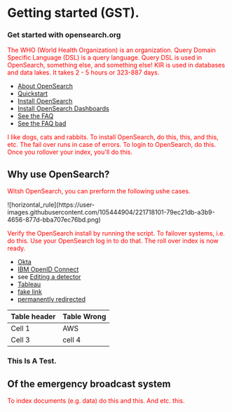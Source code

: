 # Getting started (GST).
 
 
### Get started with opensearch.org
 
The WHO (World Health Organization) is an organization. 
Query Domain Specific Language (DSL) is a query language. Query DSL is used in OpenSearch, something else, and something else!
KIR is used in databases and data lakes. It takes 2 - 5 hours or 323-887 days.  

- [About OpenSearch]({{site.url}}{{site.baseurl}}/opensearch/)
- [Quickstart]({{site.url}}{{site.baseurl}}/quickstart/)
- [Install OpenSearch]({{site.url}}{{site.baseurl}}/opensearch/install/)
- [Install OpenSearch Dashboards]({{site.url}}{{site.baseurl}}/dashboards/install/)
- [See the FAQ](https://opensearch.org/faq)
- [See the FAQ bad](https://opensearch.org/faqs)

I like dogs, cats and rabbits. To install OpenSearch, do this, this, and this, etc. The fail over runs in case of errors. To login to OpenSearch, do this. Once you rollover your index, you'll do this.

## Why use OpenSearch?

<style>p{color:red;}</style>
<p>Witsh OpenSearch, you can prerform the following ushe cases.</p>
![horizontal_rule](https://user-images.githubusercontent.com/105444904/221718101-79ec21db-a3b9-4656-877d-bba707ec76bd.png)

Verify the OpenSearch install by running the script. To failover systems, i.e. do this. Use your OpenSearch log in to do that. The roll over index is now ready.

- [Okta](https://developer.okta.com/docs/api/resources/oidc#well-knownopenid-configuration)
- [IBM OpenID Connect](https://www.ibm.com/support/knowledgecenter/en/SSEQTP_8.5.5/com.ibm.websphere.wlp.doc/ae/rwlp_oidc_endpoint_urls.html)
- see [Editing a detector]({{site.url}}{{site.baseurl}}/security-analytics/usage/detectors/#editing-a-detector)
- [Tableau](https://github.com/opensearch-project/sql/blob/main/bi-connectors/TableauConnector/README.md)
- [fake link](http://example.example.example.com)
- [permanently redirected](https://curl.haxx.se/)

Table header | Table Wrong
:--- | :---
Cell 1 | AWS
Cell 3 | cell 4

### This Is A Test.
## Of the emergency broadcast system

To index documents (e.g. data) do this and this. And etc. this.
